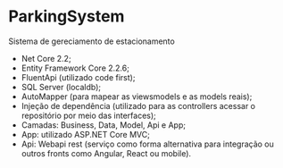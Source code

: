 # ParkingSystem
Sistema de gereciamento de estacionamento

 - Net Core 2.2;
 - Entity Framework Core 2.2.6;
 - FluentApi (utilizado code first);
 - SQL Server (localdb);
 - AutoMapper (para mapear as viewsmodels e as models reais);
 - Injeção de dependência (utilizado para as controllers acessar o repositório por meio das interfaces);
 - Camadas: Business, Data, Model, Api e App;
 - App: utilizado ASP.NET Core MVC;
 - Api: Webapi rest (serviço como forma alternativa para integração ou outros fronts como Angular, React ou mobile).
